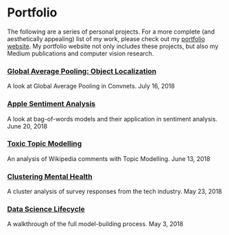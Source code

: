 # Portfolio

The following are a series of personal projects. For a more complete (and aesthetically appealing) list of my work, please check out my <a href="http://www.harrisonjansma.com/portfolio.html">portfolio website</a>. My portfolio website not only includes these projects, but also my Medium publications and computer vision research.


### [Global Average Pooling: Object Localization](http://www.harrisonjansma.com/GAP.html)
A look at Global Average Pooling in Convnets.
July 16, 2018

### [Apple Sentiment Analysis](http://www.harrisonjansma.com/apple.html)
A look at bag-of-words models and their application in sentiment analysis.
June 20, 2018

### [Toxic Topic Modelling](http://www.harrisonjansma.com/toxic.html)
An analysis of Wikipedia comments with Topic Modelling.
June 13, 2018

### [Clustering Mental Health](http://www.harrisonjansma.com/Clustering.html)
A cluster analysis of survey responses from the tech industry.
May 23, 2018

### [Data Science Lifecycle](http://www.harrisonjansma.com/Titanic.html)
A walkthrough of the full model-building process.
May 3, 2018

